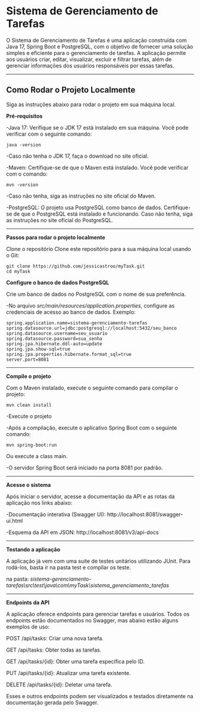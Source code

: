   # **Sistema de Gerenciamento de Tarefas**
  
O Sistema de Gerenciamento de Tarefas é uma aplicação construída com Java 17, Spring Boot e PostgreSQL, com o objetivo de fornecer uma solução simples e eficiente para o gerenciamento de tarefas. A aplicação permite aos usuários criar, editar, visualizar, excluir e filtrar tarefas, além de gerenciar informações dos usuários responsáveis por essas tarefas.

_____________________________________________________
 ## **Como Rodar o Projeto Localmente**
  
  Siga as instruções abaixo para rodar o projeto em sua máquina local.

  **Pré-requisitos**

-Java 17: Verifique se o JDK 17 está instalado em sua máquina. Você pode verificar com o seguinte comando:

    java -version

-Caso não tenha o JDK 17, faça o download no site oficial.

-Maven: Certifique-se de que o Maven está instalado. Você pode verificar com o comando:

    mvn -version

-Caso não tenha, siga as instruções no site oficial do Maven.

-PostgreSQL: O projeto usa PostgreSQL como banco de dados. Certifique-se de que o PostgreSQL está instalado e funcionando. Caso não tenha, siga as instruções no site oficial do PostgreSQL.

________________________________________________________________________
**Passos para rodar o projeto localmente**

Clone o repositório
Clone este repositório para a sua máquina local usando o Git:


    git clone https://github.com/jessicastroo/myTask.git
    cd myTask

**Configure o banco de dados PostgreSQL**

Crie um banco de dados no PostgreSQL com o nome de sua preferência.

-No arquivo *src/main/resources/application.properties*, configure as credenciais de acesso ao banco de dados. Exemplo:

    spring.application.name=sistema-gerenciamento-tarefas
    spring.datasource.url=jdbc:postgresql://localhost:5432/seu_banco
    spring.datasource.username=seu_usuario
    spring.datasource.password=sua_senha
    spring.jpa.hibernate.ddl-auto=update
    spring.jpa.show-sql=true
    spring.jpa.properties.hibernate.format_sql=true
    server.port=8081

_____________________________________________________________
**Compile o projeto**

Com o Maven instalado, execute o seguinte comando para compilar o projeto:

    mvn clean install

-Execute o projeto

-Após a compilação, execute o aplicativo Spring Boot com o seguinte comando:

    mvn spring-boot:run
    
Ou execute a class main.

-O servidor Spring Boot será iniciado na porta 8081 por padrão.

_________________________________________________________
**Acesse o sistema**

Após iniciar o servidor, acesse a documentação da API e as rotas da aplicação nos links abaixo:

-Documentação interativa (Swagger UI):
    http://localhost:8081/swagger-ui.html

-Esquema da API em JSON:
    http://localhost:8081/v3/api-docs
    
_________________________________________________________
**Testando a aplicação**

A aplicação já vem com uma suíte de testes unitários utilizando JUnit. Para rodá-los, basta ir na pasta test e compilar os teste.

na pasta: *sistema-gerenciamento-tarefas\src\test\java\com\myTask\sistema_gerenciamento_tarefas*

_________________________________________________________
**Endpoints da API**

A aplicação oferece endpoints para gerenciar tarefas e usuários. Todos os endpoints estão documentados no Swagger, mas abaixo estão alguns exemplos de uso:


POST /api/tasks: Criar uma nova tarefa.

GET /api/tasks: Obter todas as tarefas.

GET /api/tasks/{id}: Obter uma tarefa específica pelo ID.

PUT /api/tasks/{id}: Atualizar uma tarefa existente.

DELETE /api/tasks/{id}: Deletar uma tarefa.

Esses e outros endpoints podem ser visualizados e testados diretamente na documentação gerada pelo Swagger.
